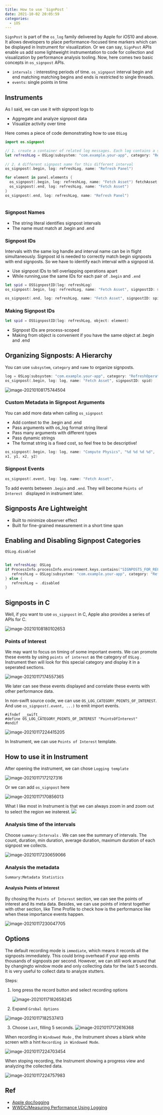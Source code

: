 ```yaml
---
title: How to use `SignPost `
date: 2021-10-02 20:05:59
categories:
  - iOS
---
```


`SignPost` is part of the `os_log` family delivered by Apple for iOS10 and above. It allows developers to place performance-focused time markers which can be displayed in Instrument for visualization. Or we can say, `SignPost` APIs enable us add some lightweight instrumentation to code for collection and visualization by performance analysis tooling. Now, here comes two basic concepts in `os_signpost` APIs. 

- `intervals `:  interesting periods of time. `os_signpost` interval begin and end matching  matching begins and ends is restricted to single threads.
- `events`: single points in time

## Instruments
As I said, we can use it with signpost logs to  
- Aggregate and analyze signpost data
- Visualize activity over time

Here comes a piece of code demonstrating how to use `OSLog`   

```swift
import os.signpost

// 1. create a container of related log messages. Each log contains a subsystem and a category, which you define and helpful when sorting and displaying them. Can see category in console.log  
let refreshLog = OSLog(subsystem: "com.example.your-app", category: "RefreshOperations")
 
// 2. A different signpost name for this different interval
os_signpost(.begin, log: refreshLog, name: "Refresh Panel")

for element in panel.elements {
  os_signpost(.begin, log: refreshLog, name: "Fetch Asset") fetchAsset(for: element)
  os_signpost(.end, log: refreshLog, name: "Fetch Asset")
}
os_signpost(.end, log: refreshLog, name: "Refresh Panel")
 
```

### Signpost Names

- The string literal identifies signpost intervals
- The name must match at .begin and .end

### Signpost IDs

Intervals with the same log handle and interval name can be in flight simultaneously. Signpost id is needed to correctly match begin signposts with end signposts. So we have to identify each interval with a signpost id. 

- Use signpost IDs to tell overlapping operations apart
- While running,use the same IDs for each pair of `.begin` and `.end`

```swift
let spid = OSSignpostID(log: refreshLog)
os_signpost(.begin, log: refreshLog, name: "Fetch Asset", signpostID: spid)

os_signpost(.end, log: refreshLog, name: "Fetch Asset", signpostID: spid)
```

### Making Signpost IDs

```swift
let spid = OSSignpostID(log: refreshLog, object: element)
```

- Signpost IDs are process-scoped
- Making from object is convenient if you have the same object at .begin and .end

## Organizing Signposts: A Hierarchy
You can use `subsystem`, `category` and `name` to organize signposts. 
```swift
log = OSLog(subsystem: "com.example.your-app", category: "RefreshOperations")
os_signpost(.begin, log: log, name: "Fetch Asset", signpostID: spid)
```

![image-20210108175744504](image-20210108175744504.png)

### Custom Metadata in Signpost Arguments

You can add more data when calling `os_signpost` 
- Add context to the .begin and .end
- Pass arguments with os_log format string literal
- Pass many arguments with different types
- Pass dynamic strings
- The format string is a fixed cost, so feel free to be descriptive!

```swift
os_signpost(.begin, log: log, name: "Compute Physics", "%d %d %d %d",
x1, y1, x2, y2)
```

### Signpost Events

```swift
os_signpost(.event, log: log, name: "Fetch Asset",
```
To add events between `.begin` and `.end`. They will become `Points of Interest ` displayed in instrument later. 

## Signposts Are Lightweight

- Built to minimize observer effect
- Built for fine-grained measurement in a short time span

## Enabling and Disabling Signpost Categories

```swift
OSLog.disabled
```

```swift
 
let refreshLog: OSLog
if ProcessInfo.processInfo.environment.keys.contains("SIGNPOSTS_FOR_REFRESH") {
   refreshLog = OSLog(subsystem: "com.example.your-app", category: "RefreshOperations") 
} else {
   refreshLog = .disabled
}
```

## Signposts in C

Well, if you want to use `os_signpost` in C, Apple also provides a series of APIs for C. 

![image-20210108180102653](image-20210108180102653.png)


### Points of Interest 

We may want to focus on timing of some important events. We can promote these events by using `points of interest`  as the category of `OSLog` .  Instrument then will look for this special category and display it in a seperated sections. 

![image-20210117174557365](image-20210117174557365.png)

We later can see these events displayed  and correlate these events with other performance data.  

In non-swift source code, we can use `OS_LOG_CATEGORY_POINTS_OF_INTEREST`.  And use `os_signpost(.event, ...)` to emit import events. 

```
#ifndef __swift__
#define OS_LOG_CATEGORY_POINTS_OF_INTEREST "PointsOfInterest"
#endif
```

![image-20210117224415205](image-20210117224415205.png)

In Instrument, we can use `Points of Interest` template. 

## How to use it in Instrument 

After opening the instrument, we can chose `Logging template` 

![image-20210117172127316](image-20210117172127316.png)

Or we can add `os_signpost`  here

![image-20210117170856013](image-20210117170856013.png)

What I like most in Instrument is that we can always zoom in and zoom out to select the region we insterest. 
![](demostration.gif)

### Analysis time of the intervals 

Choose `summary:Intervals` . We can see the summary of intervals. The count, duration, min duration, average duration, maximum duration of each signpost we collects. 

![image-20210117230659066](image-20210117230659066.png)

### Analysis the metadata 

`Summary:Metadata Statistics` 

#### Analysis Points of Interest 

By chosing the `Points of Interest` section, we can see the points of interest and its meta data. Besides, we can use points of interst together with other section, like Time Profile to check how is the performance like when these importance events happen. 

![image-20210117230047705](image-20210117230047705.png)

## Options 

The default recording mode is `immediate`, which means it records all the signposts immediately. This could bring overhead if your app emits thousands of signposts per second.  However, we can still work around that by changingto window mode and only collecting data for the last 5 seconds.  It is very useful to collect data to analyze stutters. 

Steps: 

1. long press the record button and select recording options 

   ![image-20210117182658245](image-20210117182658245.png)

2. Expand `Grobal Options`

![image-20210117182537413](image-20210117182537413.png)

3. Choose `Last`, filling 5 seconds. 
   ![image-20210117172616368](image-20210117172616368.png)

When recording in `Windowed Mode` , the Instrument shows a blank white screen with a hint `Recording in Windowed Mode`.

![image-20210117224703454](image-20210117224703454.png)

When stoping recording, the Instrument showing a progress view and analyzing the collected data. 

![image-20210117224757983](image-20210117224757983.png)

## Ref

- [Apple doc/logging](https://developer.apple.com/documentation/os/logging)
- [WWDC/Measuring Performance Using Logging](https://developer.apple.com/videos/play/wwdc2018/405/)